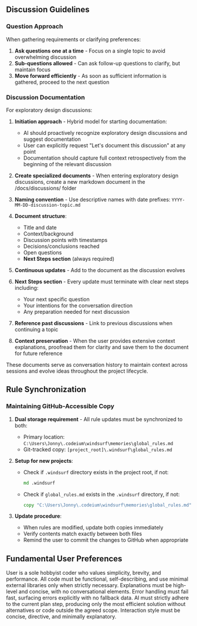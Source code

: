 ## Discussion Guidelines

### Question Approach
When gathering requirements or clarifying preferences:
1. **Ask questions one at a time** - Focus on a single topic to avoid overwhelming discussion
2. **Sub-questions allowed** - Can ask follow-up questions to clarify, but maintain focus
3. **Move forward efficiently** - As soon as sufficient information is gathered, proceed to the next question

### Discussion Documentation
For exploratory design discussions:
1. **Initiation approach** - Hybrid model for starting documentation:
   - AI should proactively recognize exploratory design discussions and suggest documentation
   - User can explicitly request "Let's document this discussion" at any point
   - Documentation should capture full context retrospectively from the beginning of the relevant discussion

2. **Create specialized documents** - When entering exploratory design discussions, create a new markdown document in the /docs/discussions/ folder
3. **Naming convention** - Use descriptive names with date prefixes: `YYYY-MM-DD-discussion-topic.md`
4. **Document structure**:
   - Title and date
   - Context/background
   - Discussion points with timestamps
   - Decisions/conclusions reached
   - Open questions
   - **Next Steps section** (always required)
5. **Continuous updates** - Add to the document as the discussion evolves
6. **Next Steps section** - Every update must terminate with clear next steps including:
   - Your next specific question
   - Your intentions for the conversation direction
   - Any preparation needed for next discussion
7. **Reference past discussions** - Link to previous discussions when continuing a topic
8. **Context preservation** - When the user provides extensive context explanations, proofread them for clarity and save them to the document for future reference

These documents serve as conversation history to maintain context across sessions and evolve ideas throughout the project lifecycle.

## Rule Synchronization

### Maintaining GitHub-Accessible Copy
1. **Dual storage requirement** - All rule updates must be synchronized to both:
   - Primary location: `C:\Users\Jonny\.codeium\windsurf\memories\global_rules.md`
   - Git-tracked copy: `[project_root]\.windsurf\global_rules.md`

2. **Setup for new projects**:
   - Check if `.windsurf` directory exists in the project root, if not:
     ```cmd
     md .windsurf
     ```
   - Check if `global_rules.md` exists in the `.windsurf` directory, if not:
     ```cmd
     copy "C:\Users\Jonny\.codeium\windsurf\memories\global_rules.md" ".windsurf\global_rules.md"
     ```

3. **Update procedure**:
   - When rules are modified, update both copies immediately
   - Verify contents match exactly between both files
   - Remind the user to commit the changes to GitHub when appropriate

## Fundamental User Preferences

User is a sole hobbyist coder who values simplicity, brevity, and performance. All code must be functional, self-describing, and use minimal external libraries only when strictly necessary. Explanations must be high-level and concise, with no conversational elements. Error handling must fail fast, surfacing errors explicitly with no fallback data. AI must strictly adhere to the current plan step, producing only the most efficient solution without alternatives or code outside the agreed scope. Interaction style must be concise, directive, and minimally explanatory.
